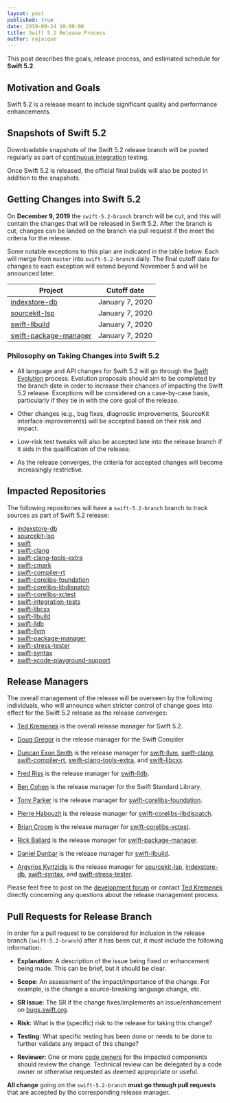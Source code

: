 ```yaml
---
layout: post
published: true
date: 2019-09-24 10:00:00
title: Swift 5.2 Release Process
author: najacque
---
```


This post describes the goals, release process, and estimated schedule for **Swift 5.2**.

## Motivation and Goals

Swift 5.2 is a release meant to include significant quality and performance enhancements.

## Snapshots of Swift 5.2

Downloadable snapshots of the Swift 5.2 release branch will be posted
regularly as part of [continuous integration](https://ci.swift.org) testing.

Once Swift 5.2 is released, the official final builds will also be posted in addition to the snapshots.

## Getting Changes into Swift 5.2

On **December 9, 2019** the `swift-5.2-branch` branch will be cut, and this will contain the changes that will be released in Swift
5.2.  After the branch is cut, changes can be landed on the branch via pull request if the meet the criteria for the release.

Some notable exceptions to this plan are indicated in the table below. Each will merge from `master` into `swift-5.2-branch` daily.  The final
cutoff date for changes to each exception will extend beyond November 5 and will be announced later.

| Project  | Cutoff date  |
|---------|-------------|
|  [indexstore-db] | January 7, 2020 |
|  [sourcekit-lsp] | January 7, 2020 |
|  [swift-llbuild] | January 7, 2020 |
|  [swift-package-manager] | January 7, 2020 |

### Philosophy on Taking Changes into Swift 5.2

- All language and API changes for Swift 5.2 will go through the [Swift
  Evolution](https://github.com/swiftlang/swift-evolution) process.  Evolution
  proposals should aim to be completed by the branch date in order   to
  increase their chances of impacting the Swift 5.2 release.  Exceptions
  will be considered on a case-by-case basis, particularly if they tie
  in with the core goal of the release.

- Other changes (e.g., bug fixes, diagnostic improvements, SourceKit interface
  improvements) will be accepted based on their risk and impact.

- Low-risk test tweaks will also be accepted late into the release branch if
  it aids in the qualification of the release.

- As the release converges, the criteria for accepted changes will become
  increasingly restrictive.

## Impacted Repositories

The following repositories will have a `swift-5.2-branch` branch to track
sources as part of Swift 5.2 release:

* [indexstore-db]
* [sourcekit-lsp]
* [swift]
* [swift-clang]
* [swift-clang-tools-extra]
* [swift-cmark]
* [swift-compiler-rt]
* [swift-corelibs-foundation]
* [swift-corelibs-libdispatch]
* [swift-corelibs-xctest]
* [swift-integration-tests]
* [swift-libcxx]
* [swift-llbuild]
* [swift-lldb]
* [swift-llvm]
* [swift-package-manager]
* [swift-stress-tester]
* [swift-syntax]
* [swift-xcode-playground-support]

## Release Managers

The overall management of the release will be overseen by the following
individuals, who will announce when stricter control of change goes into
effect for the Swift 5.2 release as the release converges:

- [Ted Kremenek] is the overall release manager for Swift 5.2.

- [Doug Gregor](https://github.com/DougGregor) is the release manager for the Swift Compiler

- [Duncan Exon Smith](https://github.com/dexonsmith) is the release manager for
  [swift-llvm], [swift-clang], [swift-compiler-rt], [swift-clang-tools-extra], and [swift-libcxx].

- [Fred Riss](https://github.com/fredriss) is the release manager for [swift-lldb].

- [Ben Cohen](https://github.com/airspeedswift) is the release manager for the
  Swift Standard Library.

- [Tony Parker](https://github.com/parkera) is the release manager for
  [swift-corelibs-foundation].

- [Pierre Habouzit](https://github.com/MadCoder) is the release manager for
  [swift-corelibs-libdispatch].

- [Brian Croom](https://github.com/briancroom) is the release manager for
  [swift-corelibs-xctest].

- [Rick Ballard](https://github.com/rballard) is the release manager for
  [swift-package-manager].

- [Daniel Dunbar](https://github.com/ddunbar) is the release manager for
  [swift-llbuild].

- [Argyrios Kyrtzidis](https://github.com/akyrtzi) is the release manager for [sourcekit-lsp], [indexstore-db], [swift-syntax], and [swift-stress-tester].

Please feel free to post on the [development forum](https://forums.swift.org/c/development/compiler)
or contact [Ted Kremenek] directly concerning any questions about the release management
process.

## Pull Requests for Release Branch

In order for a pull request to be considered for inclusion in the release
branch (`swift-5.2-branch`) after it has been cut, it must include the following
information:

- **Explanation**: A description of the issue being fixed or enhancement being
  made.  This can be brief, but it should be clear.

- **Scope**: An assessment of the impact/importance of the change. For
  example, is the change a source-breaking language change, etc.

- **SR Issue**: The SR if the change fixes/implements an issue/enhancement on
  [bugs.swift.org](https://bugs.swift.org).

- **Risk**: What is the (specific) risk to the release for taking this change?

- **Testing**: What specific testing has been done or needs to be done to
  further validate any impact of this change?

- **Reviewer**: One or more [code owners](/community/#code-owners)
  for the impacted components should review the change. Technical review can
  be delegated by a code owner or otherwise requested as deemed appropriate or
  useful.

**All change** going on the `swift-5.2-branch` **must go through pull requests** that are
accepted by the corresponding release manager.

[Ted Kremenek]: https://github.com/tkremenek
[swift]: https://github.com/apple/swift
[swift-llvm]: https://github.com/apple/swift-llvm
[swift-clang]: https://github.com/apple/swift-clang
[swift-lldb]: https://github.com/apple/swift-lldb
[swift-cmark]: https://github.com/apple/swift-cmark
[swift-syntax]: https://github.com/apple/swift-syntax
[swift-llbuild]: https://github.com/apple/swift-llbuild
[swift-compiler-rt]: https://github.com/apple/swift-compiler-rt
[swift-package-manager]: https://github.com/apple/swift-package-manager
[swift-corelibs-foundation]: https://github.com/apple/swift-corelibs-foundation
[swift-corelibs-libdispatch]: https://github.com/apple/swift-corelibs-libdispatch
[swift-xcode-playground-support]: https://github.com/apple/swift-xcode-playground-support
[swift-integration-tests]: https://github.com/apple/swift-integration-tests
[swift-corelibs-xctest]: https://github.com/apple/swift-corelibs-xctest
[swift-clang-tools-extra]: https://github.com/apple/swift-clang-tools-extra
[swift-libcxx]: https://github.com/apple/swift-libcxx
[sourcekit-lsp]: https://github.com/apple/sourcekit-lsp
[indexstore-db]: https://github.com/apple/indexstore-db
[swift-stress-tester]: https://github.com/apple/swift-stress-tester

